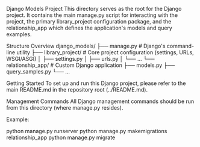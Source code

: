 Django Models Project
This directory serves as the root for the Django project. It contains the main manage.py script for interacting with the project, the primary library_project configuration package, and the relationship_app which defines the application's models and query examples.

Structure Overview
django_models/
├── manage.py               # Django's command-line utility
├── library_project/        # Core project configuration (settings, URLs, WSGI/ASGI)
│   ├── settings.py
│   ├── urls.py
│   └── ...
└── relationship_app/       # Custom Django application
    ├── models.py
    ├── query_samples.py
    └── ...

Getting Started
To set up and run this Django project, please refer to the main README.md in the repository root (../README.md).

Management Commands
All Django management commands should be run from this directory (where manage.py resides).

Example:

python manage.py runserver
python manage.py makemigrations relationship_app
python manage.py migrate
